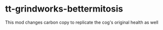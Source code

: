 # tt-grindworks-bettermitosis
This mod changes carbon copy to replicate the cog's original health as well
